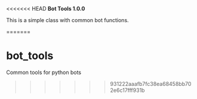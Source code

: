 <<<<<<< HEAD
**Bot Tools 1.0.0**

This is a simple class with common bot functions.

=======
# bot_tools
Common tools for python bots
>>>>>>> 931222aaafb7fc38ea68458bb702e6c17fff931b
